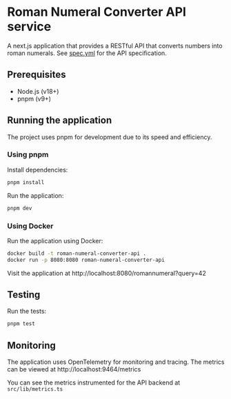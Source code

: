 # Roman Numeral Converter API service

A next.js application that provides a RESTful API that converts numbers into roman numerals. See [spec.yml](./spec.yml) for the API specification.

## Prerequisites

- Node.js (v18+)
- pnpm (v9+)

## Running the application

The project uses pnpm for development due to its speed and efficiency.

### Using pnpm

Install dependencies:

```bash
pnpm install
```

Run the application:

```bash
pnpm dev
``` 

### Using Docker

Run the application using Docker:

```bash
docker build -t roman-numeral-converter-api .
docker run -p 8080:8080 roman-numeral-converter-api
```

Visit the application at http://localhost:8080/romannumeral?query=42

## Testing

Run the tests:

```bash
pnpm test
```

## Monitoring

The application uses OpenTelemetry for monitoring and tracing. The metrics can be viewed at http://localhost:9464/metrics

You can see the metrics instrumented for the API backend at `src/lib/metrics.ts`